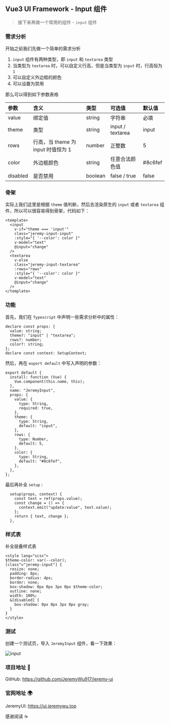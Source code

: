 ## Vue3 UI  Framework - Input 组件

> 接下来再做一个常用的组件 - `input` 组件

### 需求分析

开始之前我们先做一个简单的需求分析

1. `input` 组件有两种类型，即 `input` 和 `textarea` 类型
2. 当类型为 `textarea` 时，可以自定义行高，但是当类型为 `input` 时，行高恒为 `1`
3. 可以自定义外边框的颜色
4. 可以设置为禁用

那么可以得到如下参数表格

| 参数     | 含义                               | 类型    | 可选值           | 默认值  |
| :------- | :--------------------------------- | :------ | :--------------- | :------ |
| value    | 绑定值                             | string  | 字符串           | 必填    |
| theme    | 类型                               | string  | input / textarea | input   |
| rows     | 行高，当 theme 为 input 时值恒为 1 | number  | 正整数           | 5       |
| color    | 外边框颜色                         | string  | 任意合法颜色值   | #8c6fef |
| disabled | 是否禁用                           | boolean | false / true     | false   |

### 骨架

实际上我们这里是根据 `theme` 值判断，然后去渲染原生的 `input` 或者 `textarea` 组件，所以可以很容易得到骨架，代码如下：

```vue
<template>
  <input
    v-if="theme === 'input'"
    class="jeremy-input-input"
    :style="{ '--color': color }"
    v-model="text"
    @input="change"
  />
  <textarea
    v-else
    class="jeremy-input-textarea"
    :rows="rows"
    :style="{ '--color': color }"
    v-model="text"
    @input="change"
  />
</template>
```

### 功能

首先，我们在 `Typescript` 中声明一些需求分析中的属性：

```vue
declare const props: {
  value: string;
  theme?: "input" | "textarea";
  rows?: number;
  color?: string;
};
declare const context: SetupContext;
```

然后，再在 `export default` 中写入声明的参数：

```vue
export default {
  install: function (Vue) {
    Vue.component(this.name, this);
  },
  name: "JeremyInput",
  props: {
    value: {
      type: String,
      required: true,
    },
    theme: {
      type: String,
      default: "input",
    },
    rows: {
      type: Number,
      default: 5,
    },
    color: {
      type: String,
      default: "#8c6fef",
    },
  },
};
```

最后再补全 `setup` :

```vue
  setup(props, context) {
    const text = ref(props.value);
    const change = () => {
      context.emit("update:value", text.value);
    };
    return { text, change };
  },
```

### 样式表

补全层叠样式表

```vue
<style lang="scss">
$theme-color: var(--color);
[class^="jeremy-input"] {
  resize: none;
  padding: 8px;
  border-radius: 4px;
  border: none;
  box-shadow: 0px 0px 3px 0px $theme-color;
  outline: none;
  width: 100%;
  &[disabled] {
    box-shadow: 0px 0px 3px 0px gray;
  }
}
</style>
```

### 测试

创建一个测试页，导入 `JeremyInput` 组件，看一下效果：

![input](https://gitee.com/jeremywuiot/img-res-all/raw/master/src/iie_shop/input.gif)

### 项目地址 :gift:

GitHub: https://github.com/JeremyWu917/jeremy-ui

### 官网地址 :earth_africa:

JeremyUI: https://ui.jeremywu.top



感谢阅读 :coffee:

